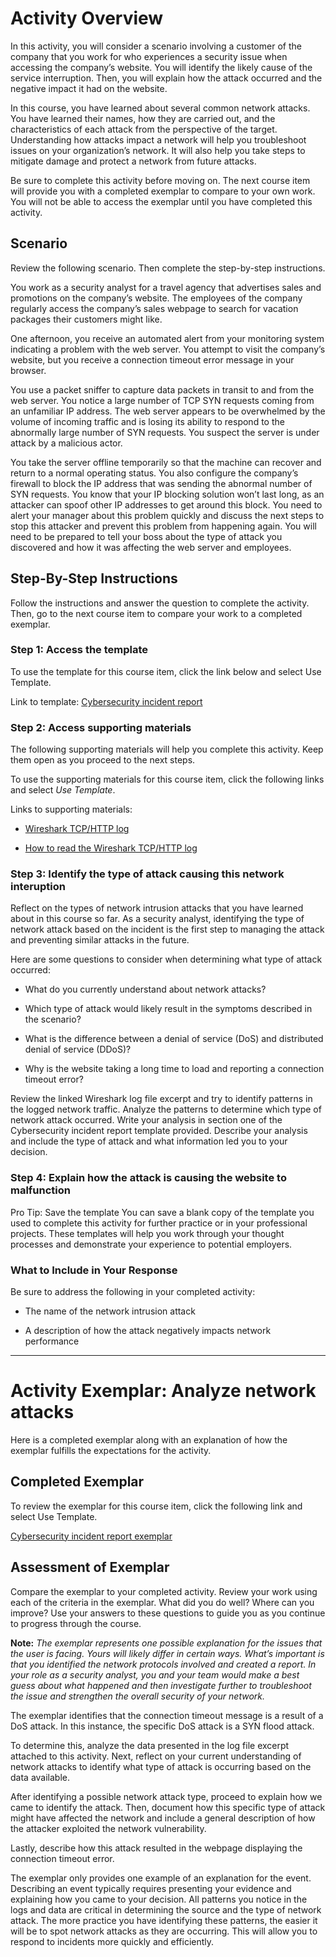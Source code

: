 # Activity Overview

In this activity, you will consider a scenario involving a customer of the company that you work for who experiences a security issue when accessing the company’s website. You will  identify the likely cause of the service interruption. Then, you will explain how the attack occurred and the negative impact it had on the website. 

In this course, you have learned about several common network attacks. You have learned their names, how they are carried out, and the characteristics of each attack from the perspective of the target. Understanding how attacks impact a network will help you troubleshoot issues on your organization’s network. It will also help you take steps to mitigate damage and protect a network from future attacks.

Be sure to complete this activity before moving on. The next course item will provide you with a completed exemplar to compare to your own work. You will not be able to access the exemplar until you have completed this activity.

## Scenario

Review the following scenario. Then complete the step-by-step instructions.

You work as a security analyst for a travel agency that advertises sales and promotions on the company’s website. The employees of the company regularly access the company’s sales webpage to search for vacation packages their customers might like. 

One afternoon, you receive an automated alert from your monitoring system indicating a problem with the web server. You attempt to visit the company’s website, but you receive a connection timeout error message in your browser.

You use a packet sniffer to capture data packets in transit to and from the web server. You notice a large number of TCP SYN requests coming from an unfamiliar IP address. The web server appears to be overwhelmed by the volume of incoming traffic and is losing its ability to respond to the abnormally large number of SYN requests. You suspect the server is under attack by a malicious actor. 

You take the server offline temporarily so that the machine can recover and return to a normal operating status. You also configure the company’s firewall to block the IP address that was sending the abnormal number of SYN requests. You know that your IP blocking solution won’t last long, as an attacker can spoof other IP addresses to get around this block. You need to alert your manager about this problem quickly and discuss the next steps to stop this attacker and prevent this problem from happening again. You will need to be prepared to tell your boss about the type of attack you discovered and how it was affecting the web server and employees.

## Step-By-Step Instructions

Follow the instructions and answer the question to complete the activity. Then, go to the next course item to compare your work to a completed exemplar.

### Step 1: Access the template
To use the template for this course item, click the link below and select Use Template. 

Link to template: [Cybersecurity incident report](https://docs.google.com/document/d/16SBz7S5p4k0XPP67QvkIBprKNx82Deh7sBiTA91RfzE/template/preview?usp=sharing)

### Step 2: Access supporting materials

The following supporting materials will help you complete this activity. Keep them open as you proceed to the next steps. 

To use the supporting materials for this course item, click the following links and select *Use Template*. 

Links to supporting materials: 

- [Wireshark TCP/HTTP log](https://docs.google.com/spreadsheets/d/1PGqx7XkiAq2m5147FqyZ06JhLyrprZ0mQvwBBk8vJ_I/template/preview?usp=sharing)

- [How to read the Wireshark TCP/HTTP log](https://docs.google.com/document/d/1jzwb8r-0DdJGIu4FutnGoxVJnUJ6Go9hCg3VEcRy-4Y/template/preview?usp=sharing)

### Step 3: Identify the type of attack causing this network interuption

Reflect on the types of network intrusion attacks that you have learned about in this course so far. As a security analyst, identifying the type of network attack based on the incident is the first step to managing the attack and preventing similar attacks in the future. 

Here are some questions to consider when determining what type of attack occurred: 

- What do you currently understand about network attacks?

- Which type of attack would likely result in the symptoms described in the scenario? 

- What is the difference between a denial of service (DoS) and distributed denial of service (DDoS)? 

- Why is the website taking a long time to load and reporting a connection timeout error?

Review the linked Wireshark log file excerpt and try to identify patterns in the logged network traffic. Analyze the patterns to determine which type of network attack occurred. Write your analysis in section one of the Cybersecurity incident report template provided. Describe your analysis and include the type of attack and what information led you to your decision.

### Step 4: Explain how the attack is causing the website to malfunction

Pro Tip: Save the template
You can save a blank copy of the template you used to complete this activity for further practice or in your professional projects. These templates will help you work through your thought processes and demonstrate your experience to potential employers.

### What to Include in Your Response

Be sure to address the following in your completed activity: 

- The name of the network intrusion attack

- A description of how the attack negatively impacts network performance

---

# Activity Exemplar: Analyze network attacks
Here is a completed exemplar along with an explanation of how the exemplar fulfills the expectations for the activity. 

## Completed Exemplar

To review the exemplar for this course item, click the following link and select Use Template. 

[Cybersecurity incident report exemplar](https://docs.google.com/document/d/1C_ICKNkoAsmNn4KWkRxxI-us5ZbQPi2S2adqQMkVfG0/template/preview?usp=sharing&resourcekey=0-cmePZ54ThyxJW_YBip9mOA)

## Assessment of Exemplar

Compare the exemplar to your completed activity. Review your work using each of the criteria in the exemplar. What did you do well? Where can you improve? Use your answers to these questions to guide you as you continue to progress through the course. 

**Note:** *The exemplar represents one possible explanation for the issues that the user is facing. Yours will likely differ in certain ways. What’s important is that you identified the network protocols involved and created a report. In your role as a security analyst, you and your team would make a best guess about what happened and then investigate further to troubleshoot the issue and strengthen the overall security of your network.*


The exemplar identifies that the connection timeout message is a result of a DoS attack. In this instance, the specific DoS attack is a SYN flood attack. 

To determine this, analyze the data presented in the log file excerpt attached to this activity. Next, reflect on your current understanding of network attacks to identify what type of attack is occurring based on the data available.

After identifying a possible network attack type, proceed to explain how we came to identify the attack. Then, document how this specific type of attack might have affected the network and include a general description of how the attacker exploited the network vulnerability. 

Lastly, describe how this attack resulted in the webpage displaying the connection timeout error.

The exemplar only provides one example of an explanation for the event. Describing an event typically requires presenting your evidence and explaining how you came to your decision. All patterns you notice in the logs and data are critical in determining the source and the type of network attack. The more practice you have identifying these patterns, the easier it will be to spot network attacks as they are occurring. This will allow you to respond to incidents more quickly and efficiently.